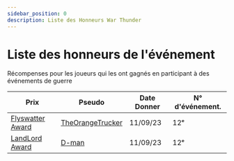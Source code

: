 ```yaml
---
sidebar_position: 0
description: Liste des Honneurs War Thunder
---
```


# Liste des honneurs de l'événement
Récompenses pour les joueurs qui les ont gagnés en participant à des événements de guerre

| Prix                             | Pseudo                                                           | Date Donner | N° d'événement. |
| -------------------------------- | ---------------------------------------------------------------- | ----------- | --------------- |
| [Flyswatter Award](./awardslist) | [TheOrangeTrucker](https://trickys.gg/profile/76561199226438120) | 11/09/23    | 12ᵉ             |
| [LandLord Award](./awardslist)   | [D-man](https://trickys.gg/profile/76561199229578269)            | 11/09/23    | 12ᵉ             |
